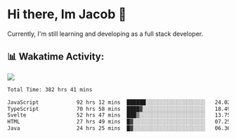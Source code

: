 # Hi there, Im Jacob 👋
Currently, I'm still learning and developing as a full stack developer.

## 📊 Wakatime Activity:

![](https://wakatime.com/share/@bfeff6fe-7f39-433c-bc17-53e716b9a274/5ea5f349-8c2f-4586-bc8c-eb76702f8e49.svg)

<!--START_SECTION:waka-->

```txt
Total Time: 382 hrs 41 mins

JavaScript            92 hrs 12 mins  ██████░░░░░░░░░░░░░░░░░░░   24.02 %
TypeScript            70 hrs 58 mins  ████▓░░░░░░░░░░░░░░░░░░░░   18.49 %
Svelte                52 hrs 47 mins  ███▒░░░░░░░░░░░░░░░░░░░░░   13.75 %
HTML                  27 hrs 49 mins  █▓░░░░░░░░░░░░░░░░░░░░░░░   07.25 %
Java                  24 hrs 25 mins  █▓░░░░░░░░░░░░░░░░░░░░░░░   06.36 %
```

<!--END_SECTION:waka-->
